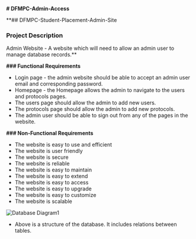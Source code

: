 **# DFMPC-Admin-Access**

**## DFMPC-Student-Placement-Admin-Site
### Project Description
Admin Website - A website which will need to allow an admin user to manage database records.**

**### Functional Requirements**
- Login page - the admin website should be able to accept an admin user email and corresponding password.
- Homepage - the Homepage allows the admin to navigate to the users and protocols pages.
- The users page should allow the admin to add new users.
- The protocols page should allow the admin to add new protocols.
- The admin user should be able to sign out from any of the pages in the website.

**### Non-Functional Requirements**
- The website is easy to use and efficient
- The website is user friendly
- The website is secure
- The website is reliable
- The website is easy to maintain
- The website is easy to extend
- The website is easy to access
- The website is easy to upgrade
- The website is easy to customize
- The website is scalable


![Database Diagram1](https://user-images.githubusercontent.com/67168444/166154133-3302cf58-27c5-4b1d-84d0-2a1786d8fac2.png)
- Above is a structure of the database. It includes relations between tables.
